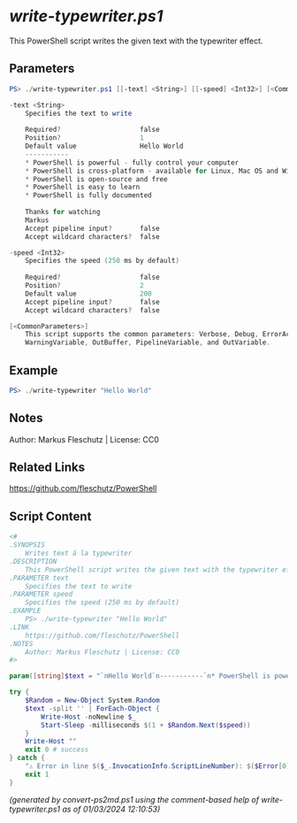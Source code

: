 *write-typewriter.ps1*
================

This PowerShell script writes the given text with the typewriter effect.

Parameters
----------
```powershell
PS> ./write-typewriter.ps1 [[-text] <String>] [[-speed] <Int32>] [<CommonParameters>]

-text <String>
    Specifies the text to write
    
    Required?                    false
    Position?                    1
    Default value                Hello World
    -----------
    * PowerShell is powerful - fully control your computer
    * PowerShell is cross-platform - available for Linux, Mac OS and Windows
    * PowerShell is open-source and free
    * PowerShell is easy to learn
    * PowerShell is fully documented
    
    Thanks for watching
    Markus
    Accept pipeline input?       false
    Accept wildcard characters?  false

-speed <Int32>
    Specifies the speed (250 ms by default)
    
    Required?                    false
    Position?                    2
    Default value                200
    Accept pipeline input?       false
    Accept wildcard characters?  false

[<CommonParameters>]
    This script supports the common parameters: Verbose, Debug, ErrorAction, ErrorVariable, WarningAction, 
    WarningVariable, OutBuffer, PipelineVariable, and OutVariable.
```

Example
-------
```powershell
PS> ./write-typewriter "Hello World"

```

Notes
-----
Author: Markus Fleschutz | License: CC0

Related Links
-------------
https://github.com/fleschutz/PowerShell

Script Content
--------------
```powershell
<#
.SYNOPSIS
	Writes text á la typewriter
.DESCRIPTION
	This PowerShell script writes the given text with the typewriter effect.
.PARAMETER text
	Specifies the text to write
.PARAMETER speed
	Specifies the speed (250 ms by default)
.EXAMPLE
	PS> ./write-typewriter "Hello World"
.LINK
	https://github.com/fleschutz/PowerShell
.NOTES
	Author: Markus Fleschutz | License: CC0
#>

param([string]$text = "`nHello World`n-----------`n* PowerShell is powerful - fully control your computer`n* PowerShell is cross-platform - available for Linux, Mac OS and Windows`n* PowerShell is open-source and free`n* PowerShell is easy to learn`n* PowerShell is fully documented`n`nThanks for watching`nMarkus`n", [int]$speed = 200) # in milliseconds

try {
	$Random = New-Object System.Random
	$text -split '' | ForEach-Object {
		Write-Host -noNewline $_
		Start-Sleep -milliseconds $(1 + $Random.Next($speed))
	}
	Write-Host ""
	exit 0 # success
} catch {
	"⚠️ Error in line $($_.InvocationInfo.ScriptLineNumber): $($Error[0])"
	exit 1
}
```

*(generated by convert-ps2md.ps1 using the comment-based help of write-typewriter.ps1 as of 01/03/2024 12:10:53)*
